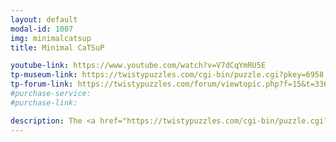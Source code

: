 ```yaml
---
layout: default
modal-id: 1007
img: minimalcatsup
title: Minimal CaTSuP

youtube-link: https://www.youtube.com/watch?v=V7dCqYmRU5E
tp-museum-link: https://twistypuzzles.com/cgi-bin/puzzle.cgi?pkey=6958
tp-forum-link: https://twistypuzzles.com/forum/viewtopic.php?f=15&t=33623
#purchase-service: 
#purchase-link: 

description: The <a href="https://twistypuzzles.com/cgi-bin/puzzle.cgi?pkey=6958" target="_blank">Minimal CaTSuP</a> is inspired by <a href="https://twistypuzzles.com/cgi-bin/puzzle.cgi?pkey=2515" target="_blank">Oskar's "Minimal" series</a> of puzzles, but this time done to the <a href="https://twistypuzzles.com/cgi-bin/puzzle.cgi?pkey=6056" target="_blank">CaTSuP</a>. Like the <a href="https://twistypuzzles.com/cgi-bin/puzzle.cgi?pkey=6056" target="_blank">CaTSuP</a>, this puzzle has few pieces but is deceptively difficult to solve!
---
```

